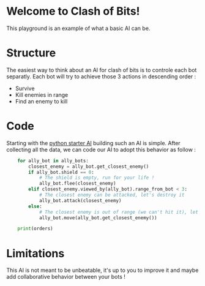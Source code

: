 # Welcome to Clash of Bits!
This playground is an example of what a basic AI can be.

# Structure
The easiest way to think about an AI for clash of bits is to controle each bot separatly. 
Each bot will try to achieve those 3 actions in descending order :
- Survive
- Kill enemies in range
- Find an enemy to kill

# Code
Starting with the [python starter AI](https://github.com/Butanium/Clash-of-bits/tree/master/starterAIs/starter.py) building such an AI is simple. 
After collecting all the data, we can code our AI to adopt this behavior as follow : 
```py
    for ally_bot in ally_bots:
        closest_enemy = ally_bot.get_closest_enemy()
        if ally_bot.shield == 0:
            # The shield is empty, run for your life !
            ally_bot.flee(closest_enemy)
        elif closest_enemy.viewed_by(ally_bot).range_from_bot < 3:
            # The closest enemy can be attacked, let's destroy it
            ally_bot.attack(closest_enemy)
        else:
            # The closest enemy is out of range (we can't hit it), let's move closer
            ally_bot.move(ally_bot.get_closest_enemy())

    print(orders)
```
# Limitations
This AI is not meant to be unbeatable, it's up to you to improve it and maybe add collaborative behavior between your bots !